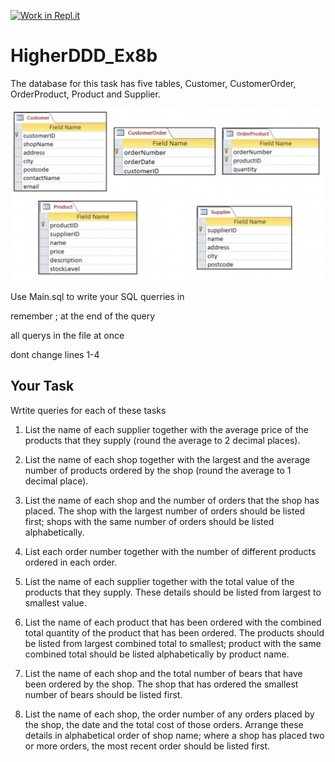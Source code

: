 [![Work in Repl.it](https://classroom.github.com/assets/work-in-replit-14baed9a392b3a25080506f3b7b6d57f295ec2978f6f33ec97e36a161684cbe9.svg)](https://classroom.github.com/online_ide?assignment_repo_id=4200640&assignment_repo_type=AssignmentRepo)
# HigherDDD_Ex8b

The database for this task has five tables, Customer, CustomerOrder, OrderProduct, Product and Supplier. 

![databaseTables](/Ex6b_tables.png)

Use Main.sql to write your SQL querries in

remember ; at the end of the query

all querys in the file at once

dont change lines 1-4

## Your Task

Wrtite queries for each of these tasks

1.	List the name of each supplier together with the average price of the products that they supply (round the average to 2 decimal places).
	
2.	List the name of each shop together with the largest and the average number of products ordered by the shop (round the average to 1 decimal place).
	
3.	List the name of each shop and the number of orders that the shop has placed. The shop with the largest number of orders should be listed first; shops with the same number of orders should be listed alphabetically.
	
4.	List each order number together with the number of different products ordered in each order.
	
5.	List the name of each supplier together with the total value of the products that they supply. These details should be listed from largest to smallest value.
	
6.	List the name of each product that has been ordered with the combined total quantity of the product that has been ordered. The products should be listed from largest combined total to smallest; product with the same combined total should be listed alphabetically by product name.
	
7.	List the name of each shop and the total number of bears that have been ordered by the shop. The shop that has ordered the smallest number of bears should be listed first.
	
8.	List the name of each shop, the order number of any orders placed by the shop, the date and the total cost of those orders. Arrange these details in alphabetical order of shop name; where a shop has placed two or more orders, the most recent order should be listed first.

